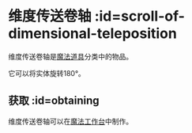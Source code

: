 # 维度传送卷轴 :id=scroll-of-dimensional-teleposition

维度传送卷轴是[魔法道具](/Magical-Gadgets)分类中的物品。

它可以将实体旋转180°。

## 获取 :id=obtaining

维度传送卷轴可以在[魔法工作台](/Magic-Workbench)中制作。
